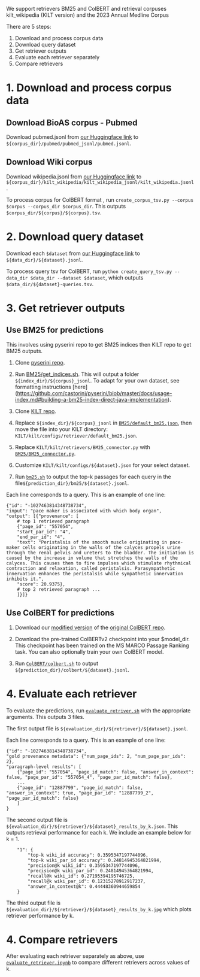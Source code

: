 We support retrievers BM25 and ColBERT and retrieval corpuses kilt_wikipedia (KILT version) and the 2023 Annual Medline Corpus

There are 5 steps: 
1. Download and process corpus data
2. Download query dataset
3. Get retriever outputs
4. Evaluate each retriever separately
5. Compare retrievers

# 1. Download and process corpus data

## Download BioAS corpus - Pubmed
<!-- 
        python download_pubmed_corpus.py --data_dir /data/tir/projects/tir6/general/afreens/dbqa/data
        This downloads the pubmed corpus in unprocessed form to ${data_dir}/bioasq/annual_zips/

        use python create_pubmed_jsonl.py --corpus_dir /data/tir/projects/tir6/general/afreens/dbqa/data/corpus_files
        This outputs 'pubmed/pubmed_jsonl/pubmed.jsonl' and 'pubmed/id2title.json' in corpus_dir 
        python create_page_paragraph_jsonl.py --corpus_dir /data/tir/projects/tir6/general/afreens/dbqa/data/corpus_files
    This outputs 'kilt_wikipedia/kilt_wikipedia_jsonl/kilt_wikipedia.jsonl" in your corpus_dir -->

Download pubmed.jsonl from [our Huggingface link](https://huggingface.co/datasets/jenhsia/ragged) to `${corpus_dir}/pubmed/pubmed_jsonl/pubmed.jsonl`.

## Download Wiki corpus
Download wikipedia.jsonl from [our Huggingface link](https://huggingface.co/datasets/jenhsia/ragged) to `${corpus_dir}/kilt_wikipedia/kilt_wikipedia_jsonl/kilt_wikipedia.jsonl`.
    

To process corpus for ColBERT format , run `create_corpus_tsv.py --corpus $corpus --corpus_dir $corpus_dir`.
This outputs `$corpus_dir/${corpus}/${corpus}.tsv`.

# 2. Download query dataset
Download each `$dataset` from [our Huggingface link](https://huggingface.co/datasets/jenhsia/ragged) to `${data_dir}/${dataset}.jsonl`.
    <!-- Download NQ, hotpotqa from KILT repo as nq.jsonl and hotpotqa.jsonl in the ${data_dir} Download BioASQ
        From Bioasq website, download the following into data_dir/bioasq/
        Task11BGoldenEnriched/11B*_golden.json and BioASQ-training11b/training11b.json from BioASQ
        python compile_bioasq_questions.py --data_dir --corpus_dir 
        This outputs bioasq.jsonl in the data_dir -->
    

To process query tsv for ColBERT, run `python create_query_tsv.py --data_dir $data_dir --dataset $dataset`, which outputs `$data_dir/${dataset}-queries.tsv`.

# 3. Get retriever outputs
## Use BM25 for predictions
This involves using pyserini repo to get BM25 indices then KILT repo to get BM25 outputs. 
1. Clone [pyserini repo](https://github.com/castorini/pyserini).

2. Run [BM25/get_indices.sh](https://github.com/neulab/ragged/blob/main/retriever/BM25/get_indices.sh). This will output a folder `${index_dir}/${corpus}_jsonl`. To adapt for your own dataset, see formatting instructions [here] (https://github.com/castorini/pyserini/blob/master/docs/usage-index.md#building-a-bm25-index-direct-java-implementation).

3. Clone [KILT repo](https://github.com/facebookresearch/KILT/tree/main).

4. Replace `${index_dir}/${corpus}_jsonl` in [`BM25/default_bm25.json`](https://github.com/neulab/ragged/blob/main/retriever/BM25/default_bm25.json), then move the file into your KILT directory: `KILT/kilt/configs/retriever/default_bm25.json`.

5. Replace `KILT/kilt/retrievers/BM25_connector.py` with [`BM25/BM25_connector.py`](https://github.com/neulab/ragged/blob/main/retriever/BM25/BM25_connector.py).

6. Customize `KILT/kilt/configs/${dataset}.json` for your select dataset.

7. Run [`bm25.sh`](https://github.com/neulab/ragged/blob/main/retriever/BM25/bm25.sh) to output the top-k passages for each query in the file`${prediction_dir}/bm25/${dataset}.jsonl`.

Each line corresponds to a query. This is an example of one line:
```
{"id": "-1027463814348738734", 
"input": "pace maker is associated with which body organ", 
"output": [{"provenance": [
    # top 1 retrieved paragraph
    {"page_id": "557054", 
    "start_par_id": "4", 
    "end_par_id": "4", 
    "text": "Peristalsis of the smooth muscle originating in pace-maker cells originating in the walls of the calyces propels urine through the renal pelvis and ureters to the bladder. The initiation is caused by the increase in volume that stretches the walls of the calyces. This causes them to fire impulses which stimulate rhythmical contraction and relaxation, called peristalsis. Parasympathetic innervation enhances the peristalsis while sympathetic innervation inhibits it.", 
    "score": 20.9375},
    # top 2 retrieved paragraph ...
    ]}]}
```


## Use ColBERT for predictions
1. Download our [modified version](https://github.com/jenhsia/RAGGED_ColBERT) of the [original ColBERT repo](https://github.com/stanford-futuredata/ColBERT).

2. Download the pre-trained ColBERTv2 checkpoint into your $model_dir. This checkpoint has been trained on the MS MARCO Passage Ranking task. You can also optionally train your own ColBERT model.

3. Run [`ColBERT/colbert.sh`](https://github.com/neulab/ragged/blob/main/retriever/ColBERT/colbert.sh) to output `${prediction_dir}/colbert/${dataset}.jsonl`.

# 4. Evaluate each retriever
To evaluate the predictions, run [`evaluate_retriver.sh`](https://github.com/neulab/ragged/blob/main/retriever/evaluate_retriever.sh) with the appropriate arguments.
This outputs 3 files.

The first output file is `${evaluation_dir}/${retriever}/${dataset}.jsonl`. 
<!-- For each line/query, we include paragraph-level results for each of the k retrieved paragraphs. We include an example of one line below, 
where 'id' corresponds to the query id. -->
Each line corresponds to a query. This is an example of one line:
```
{"id": "-1027463814348738734",
"gold provenance metadata": {"num_page_ids": 2, "num_page_par_ids": 2}, 
"paragraph-level results": [
    {"page_id": "557054", "page_id_match": false, "answer_in_context": false, "page_par_id": "557054_4", "page_par_id_match": false},
    ...
    {"page_id": "12887799", "page_id_match": false, "answer_in_context": true, "page_par_id": "12887799_2", "page_par_id_match": false}
    ]
}
```

The second output file is `${evaluation_dir}/${retriever}/${dataset}_results_by_k.json`.
This outputs retrieval performance for each k. We include an example below for k = 1.
```
    "1": {
        "top-k wiki_id accuracy": 0.3595347197744096,
        "top-k wiki_par_id accuracy": 0.24814945364821994,
        "precision@k wiki_id": 0.3595347197744096,
        "precision@k wiki_par_id": 0.24814945364821994,
        "recall@k wiki_id": 0.27195394195746725,
        "recall@k wiki_par_id": 0.12315278912917237,
        "answer_in_context@k": 0.44448360944659854
    }
```

The third output file is `${evaluation_dir}/${retriever}/${dataset}_results_by_k.jpg` which plots retriever performance by k. 

# 4. Compare retrievers
After evaluating each retriever separately as above, use [`evaluate_retriever.ipynb`](https://github.com/neulab/ragged/blob/main/retriever/evaluate_retriever.ipynb) to compare different retrievers across values of k.








